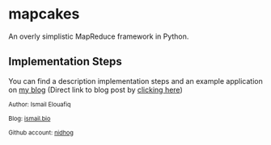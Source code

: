 # mapcakes
An overly simplistic MapReduce framework in Python.
## Implementation Steps
You can find a description implementation steps and an example application on [my blog](http://www.ismail.land)
(Direct link to blog post by [clicking here](https://ismailsays.wordpress.com/2016/06/23/weekend-project-writing-a-simplistic-mapreduce-python-framework/))

<sup>Author: Ismail Elouafiq</sup>

<sup>Blog: [ismail.bio](http://www.ismail.bio)</sup>

<sup>Github account: [nidhog](http://github.com/nidhog)</sup>

